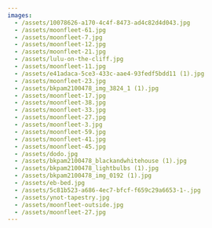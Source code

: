 ```yaml
---
images:
  - /assets/10078626-a170-4c4f-8473-ad4c82d4d043.jpg
  - /assets/moonfleet-61.jpg
  - /assets/moonfleet-7.jpg
  - /assets/moonfleet-12.jpg
  - /assets/moonfleet-21.jpg
  - /assets/lulu-on-the-cliff.jpg
  - /assets/moonfleet-11.jpg
  - /assets/e41adaca-5ce3-433c-aae4-93fedf5bdd11 (1).jpg
  - /assets/moonfleet-23.jpg
  - /assets/bkpam2100478_img_3824_1 (1).jpg
  - /assets/moonfleet-17.jpg
  - /assets/moonfleet-38.jpg
  - /assets/moonfleet-33.jpg
  - /assets/moonfleet-27.jpg
  - /assets/moonfleet-3.jpg
  - /assets/moonfleet-59.jpg
  - /assets/moonfleet-41.jpg
  - /assets/moonfleet-45.jpg
  - /assets/dodo.jpg
  - /assets/bkpam2100478_blackandwhitehouse (1).jpg
  - /assets/bkpam2100478_lightbulbs (1).jpg
  - /assets/bkpam2100478_img_0192 (1).jpg
  - /assets/eb-bed.jpg
  - /assets/5c81b523-a686-4ec7-bfcf-f659c29a6653-1-.jpg
  - /assets/ynot-tapestry.jpg
  - /assets/moonfleet-outside.jpg
  - /assets/moonfleet-27.jpg
---
```

